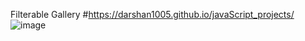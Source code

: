 Filterable Gallery
#https://darshan1005.github.io/javaScript_projects/
![image](https://github.com/darshan1005/javaScript_projects/assets/114302987/6ad8c01a-f3df-4d75-82a9-2393c0e77b6c)
